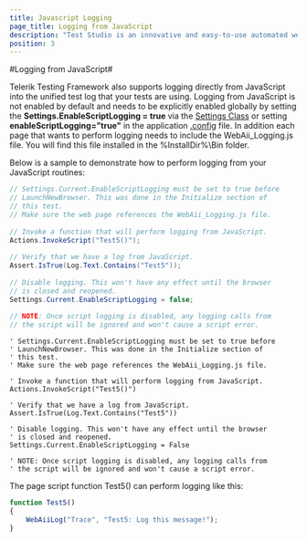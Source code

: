 ```yaml
---
title: Javascript Logging
page_title: Logging from JavaScript
description: "Test Studio is an innovative and easy-to-use automated web, WPF and load testing solution. Test Studio tests support essential technologies like ASP.NET AJAX, Silverlight, PHP and MVC. HTML5, Testing framework, functional testing, performance testing, load testing, exploratory testing, manual testing."
position: 3
---
```

#Logging from JavaScript#

Telerik Testing Framework also supports logging directly from JavaScript into the unified test log that your tests are using. Logging from JavaScript is not enabled by default and needs to be explicitly enabled globally by setting the **Settings.EnableScriptLogging = true** via the <a href="/code-in-test/settings-and-configuration-wtc/settings-class" target="_blank">Settings Class</a> or setting **enableScriptLogging="true"** in the application <a href="/code-in-test/settings-and-configuration-wtc/app-config-file" target="_blank">.config</a> file. In addition each page that wants to perform logging needs to include the WebAii_Logging.js file. You will find this file installed in the %InstallDir%\Bin folder.
 
Below is a sample to demonstrate how to perform logging from your JavaScript routines:

```C#
// Settings.Current.EnableScriptLogging must be set to true before
// LaunchNewBrowser. This was done in the Initialize section of
// this test.
// Make sure the web page references the WebAii_Logging.js file.
 
// Invoke a function that will perform logging from JavaScript.
Actions.InvokeScript("Test5()");
 
// Verify that we have a log from JavaScript.
Assert.IsTrue(Log.Text.Contains("Test5"));
 
// Disable logging. This won't have any effect until the browser
// is closed and reopened.
Settings.Current.EnableScriptLogging = false;
 
// NOTE: Once script logging is disabled, any logging calls from
// the script will be ignored and won't cause a script error.
```
 

```VB
' Settings.Current.EnableScriptLogging must be set to true before
' LaunchNewBrowser. This was done in the Initialize section of
' this test.
' Make sure the web page references the WebAii_Logging.js file.
 
' Invoke a function that will perform logging from JavaScript.
Actions.InvokeScript("Test5()")
 
' Verify that we have a log from JavaScript.
Assert.IsTrue(Log.Text.Contains("Test5"))
 
' Disable logging. This won't have any effect until the browser
' is closed and reopened.
Settings.Current.EnableScriptLogging = False
 
' NOTE: Once script logging is disabled, any logging calls from
' the script will be ignored and won't cause a script error.
```

The page script function Test5() can perform logging like this:

```JavaScript
function Test5()
{
    WebAiiLog("Trace", "Test5: Log this message!");
}
```
